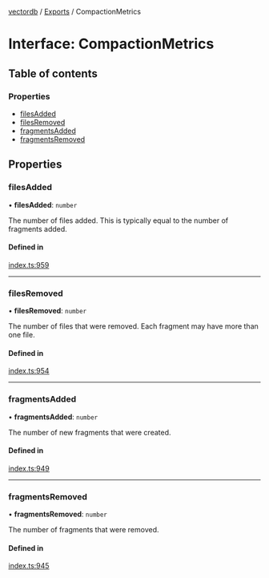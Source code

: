 [vectordb](../README.md) / [Exports](../modules.md) / CompactionMetrics

# Interface: CompactionMetrics

## Table of contents

### Properties

- [filesAdded](CompactionMetrics.md#filesadded)
- [filesRemoved](CompactionMetrics.md#filesremoved)
- [fragmentsAdded](CompactionMetrics.md#fragmentsadded)
- [fragmentsRemoved](CompactionMetrics.md#fragmentsremoved)

## Properties

### filesAdded

• **filesAdded**: `number`

The number of files added. This is typically equal to the number of
fragments added.

#### Defined in

[index.ts:959](https://github.com/lancedb/lancedb/blob/5228ca4/node/src/index.ts#L959)

___

### filesRemoved

• **filesRemoved**: `number`

The number of files that were removed. Each fragment may have more than one
file.

#### Defined in

[index.ts:954](https://github.com/lancedb/lancedb/blob/5228ca4/node/src/index.ts#L954)

___

### fragmentsAdded

• **fragmentsAdded**: `number`

The number of new fragments that were created.

#### Defined in

[index.ts:949](https://github.com/lancedb/lancedb/blob/5228ca4/node/src/index.ts#L949)

___

### fragmentsRemoved

• **fragmentsRemoved**: `number`

The number of fragments that were removed.

#### Defined in

[index.ts:945](https://github.com/lancedb/lancedb/blob/5228ca4/node/src/index.ts#L945)
